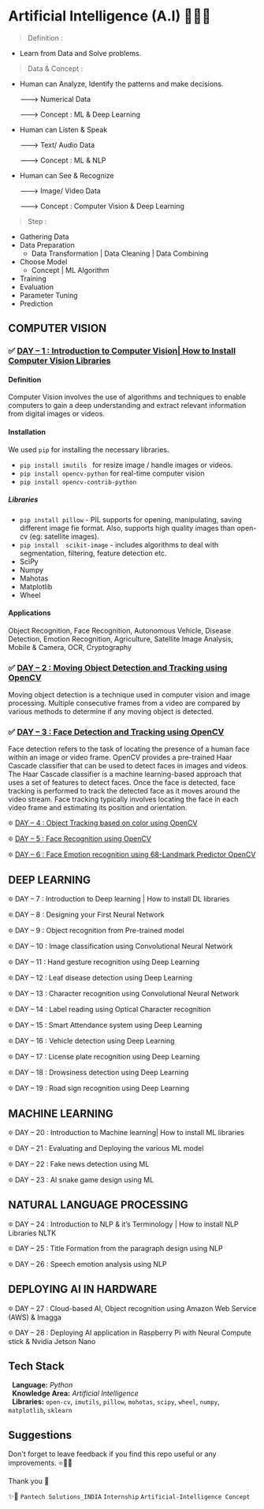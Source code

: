 

# Artificial Intelligence (A.I) 🤖🎀🚀

> Definition :

 - Learn from Data and Solve problems.

> Data & Concept : 

- Human can Analyze, Identify the patterns and make decisions. 
   
   ---> Numerical Data 
   
   ---> Concept : ML & Deep Learning

- Human can Listen & Speak
   
   ---> Text/ Audio Data 
   
   ---> Concept : ML & NLP

- Human can See & Recognize
   
   ---> Image/ Video Data 
   
   ---> Concept : Computer Vision & Deep Learning

> Step : 
 
 - Gathering Data
 - Data Preparation 
   - Data Transformation | Data Cleaning | Data Combining
 - Choose Model
   - Concept | ML Algorithm
 - Training
 - Evaluation
 - Parameter Tuning
 - Prediction


## COMPUTER VISION

### ✅ [DAY – 1 : Introduction to Computer Vision| How to Install Computer Vision Libraries](https://github.com/sarangiWijemanna/Artificial-Intelligence-A.I-/tree/main/Day%201%20-%20Introduction%20to%20Computer%20Vision)

#### Definition 

Computer Vision involves the use of algorithms and techniques to enable computers to gain a deep understanding and extract relevant information from digital images or videos.

#### Installation

We used ```pip``` for installing the necessary libraries.

 - ```pip install imutils ```  for resize image / handle images or videos.
 - ```pip install opencv-python``` for real-time computer vision
 - ```pip install opencv-contrib-python```

##### Libraries

 - ```pip install pillow``` - PIL supports for opening, manipulating, saving different image fie format. Also, supports high quality images than open-cv (eg: satellite images).  
 - ```pip install  scikit-image``` - includes algorithms to deal with segmentation, filtering, feature detection etc.
 - SciPy
 - Numpy
 - Mahotas
 - Matplotlib
 - Wheel

#### Applications 

Object Recognition, Face Recognition, Autonomous Vehicle, Disease Detection, Emotion Recognition, Agriculture, Satellite Image Analysis, Mobile & Camera, OCR, Cryptography

### ✅ [DAY – 2 : Moving Object Detection and Tracking using OpenCV](https://github.com/sarangiWijemanna/Artificial-Intelligence-A.I-/tree/main/Day%202%20-%20Moving%20Object%20Detection%20and%20tracking%20using%20OpenCV)

Moving object detection is a technique used in computer vision and image processing. 
Multiple consecutive frames from a video are compared by various methods to determine if any moving object is detected.

### ✅ [DAY – 3 : Face Detection and Tracking using OpenCV](https://github.com/sarangiWijemanna/Artificial-Intelligence-A.I-/tree/main/Day%203%20-%20Face%20detection%20%26%20Tracking%20Using%20OpenCV)

Face detection refers to the task of locating the presence of a human face within an image or video frame. 
OpenCV provides a pre-trained Haar Cascade classifier that can be used to detect faces in images and videos. 
The Haar Cascade classifier is a machine learning-based approach that uses a set of features to detect faces.
Once the face is detected, face tracking is performed to track the detected face as it moves around the video stream. 
Face tracking typically involves locating the face in each video frame and estimating its position and orientation.

🔯 [DAY – 4 : Object Tracking based on color using OpenCV]()

🔯 [DAY – 5 : Face Recognition using OpenCV]()

🔯 [DAY – 6 : Face Emotion recognition using 68-Landmark Predictor OpenCV]()

## DEEP LEARNING

🔯 DAY – 7 : Introduction to Deep learning | How to install DL libraries

🔯 DAY – 8 : Designing your First Neural Network

🔯 DAY – 9 : Object recognition from Pre-trained model

🔯 DAY – 10 : Image classification using Convolutional Neural Network

🔯 DAY – 11 : Hand gesture recognition using Deep Learning

🔯 DAY – 12 : Leaf disease detection using Deep Learning

🔯 DAY – 13 : Character recognition using Convolutional Neural Network

🔯 DAY – 14 : Label reading using Optical Character recognition

🔯 DAY – 15 : Smart Attendance system using Deep Learning

🔯 DAY – 16 : Vehicle detection using Deep Learning

🔯 DAY – 17 : License plate recognition using Deep Learning

🔯 DAY – 18 : Drowsiness detection using Deep Learning

🔯 DAY – 19 : Road sign recognition using Deep Learning

## MACHINE LEARNING

🔯 DAY – 20 : Introduction to Machine learning| How to install ML libraries

🔯 DAY – 21 : Evaluating and Deploying the various ML model

🔯 DAY – 22 : Fake news detection using ML

🔯 DAY – 23 : AI snake game design using ML

## NATURAL LANGUAGE PROCESSING

🔯 DAY – 24 : Introduction to NLP & it’s Terminology | How to install NLP Libraries NLTK

🔯 DAY – 25 : Title Formation from the paragraph design using NLP

🔯 DAY – 26 : Speech emotion analysis using NLP

## DEPLOYING AI IN HARDWARE

🔯 DAY – 27 : Cloud-based AI, Object recognition using Amazon Web Service (AWS) & Imagga

🔯 DAY – 28 : Deploying AI application in Raspberry Pi with Neural Compute stick & Nvidia Jetson Nano


## Tech Stack  

 &nbsp; **Language:** _Python_  
 &nbsp; **Knowledge Area:** _Artificial Intelligence_  
 &nbsp; **Libraries:** ```open-cv```, ```imutils```, ```pillow```, ```mohotas```, ```scipy```, ```wheel```, ```numpy```, ```matplotlib```, ```sklearn```




## Suggestions

Don't forget to leave feedback if you find this repo useful or any improvements. ⭐🌹🥧

Thank you 🧡

✨🤝 ```Pantech Solutions_INDIA``` ```Internship``` ```Artificial-Intelligence Concept```
